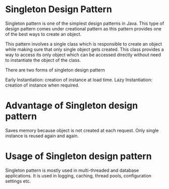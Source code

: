 # Singleton Design Pattern
Singleton pattern is one of the simplest design patterns in Java. This type of design pattern comes under creational pattern as this pattern provides one of the best ways to create an object.

This pattern involves a single class which is responsible to create an object while making sure that only single object gets created. This class provides a way to access its only object which can be accessed directly without need to instantiate the object of the class.

There are two forms of singleton design pattern

Early Instantiation: creation of instance at load time.
Lazy Instantiation: creation of instance when required.
# Advantage of Singleton design pattern
Saves memory because object is not created at each request. Only single instance is reused again and again.
# Usage of Singleton design pattern
Singleton pattern is mostly used in multi-threaded and database applications. It is used in logging, caching, thread pools, configuration settings etc.
